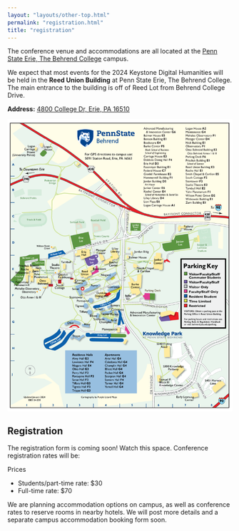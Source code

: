 ```yaml
---
layout: "layouts/other-top.html"
permalink: "registration.html"
title: "registration"
---
```


The conference venue and accommodations are all located at the <a href="https://behrend.psu.edu/" target="_blank">Penn State Erie, The Behrend College</a> campus. 

<div id="venue">
<div>

<!-- ## Venue - Reed Union Building, McGarvey Commons?? -->

We expect that most events for the 2024 Keystone Digital Humanities will be held in the <strong>Reed Union Building</strong> at Penn State Erie, The Behrend College. The main entrance to the building is off of Reed Lot from Behrend College Drive.

<strong>Address:</strong> <a href="https://www.google.com/maps/place/Reed+Lot/@42.1200915,-79.983339,20.56z/data=!4m6!3m5!1s0x882d7dbe8be7146b:0x92945f1e7b2d56c0!8m2!3d42.120107!4d-79.9835215!16s%2Fg%2F11fnvk61yv?entry=ttu" target="_blank">4800 College Dr, Erie, PA 16510</a>

</div>

<div id="campusMap">
<a href="chrome-extension://efaidnbmnnnibpcajpcglclefindmkaj/https://behrend.psu.edu/files/pdf/62726/2021/11/04/behrend-campus-map-2024-web.pdf" target="_blank"><img src="img/behrendCampus.png" alt="Image of the Behrend campus map"/></a>
</div>

</div>

## Registration

The registration form is coming soon! Watch this space. Conference registration rates will be:

<span id="price">Prices</span>
<ul id="regPrice">

<li>Students/part-time rate: $30</li>

<li>Full-time rate: $70</li>
</ul>

We are planning accommodation options on campus, as well as conference rates to reserve rooms in nearby hotels. 
We will post more details and a separate campus accommodation booking form soon.

<!-- ## Transportation

### Parking Pass

### Public Transportation

### Other Options -->

